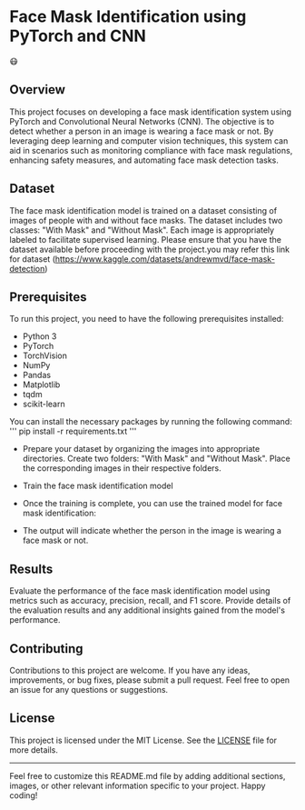 # Face Mask Identification using PyTorch and CNN

😷

## Overview

This project focuses on developing a face mask identification system using PyTorch and Convolutional Neural Networks (CNN). The objective is to detect whether a person in an image is wearing a face mask or not. By leveraging deep learning and computer vision techniques, this system can aid in scenarios such as monitoring compliance with face mask regulations, enhancing safety measures, and automating face mask detection tasks.

## Dataset

The face mask identification model is trained on a dataset consisting of images of people with and without face masks. The dataset includes two classes: "With Mask" and "Without Mask". Each image is appropriately labeled to facilitate supervised learning. Please ensure that you have the dataset available before proceeding with the project.you may refer this link for dataset (https://www.kaggle.com/datasets/andrewmvd/face-mask-detection)

## Prerequisites

To run this project, you need to have the following prerequisites installed:

- Python 3
- PyTorch
- TorchVision
- NumPy
- Pandas
- Matplotlib
- tqdm
- scikit-learn

You can install the necessary packages by running the following command:
'''
pip install -r requirements.txt
'''


- Prepare your dataset by organizing the images into appropriate directories. Create two folders: "With Mask" and "Without Mask". Place the corresponding images in their respective folders.

- Train the face mask identification model


- Once the training is complete, you can use the trained model for face mask identification:


- The output will indicate whether the person in the image is wearing a face mask or not.

## Results

Evaluate the performance of the face mask identification model using metrics such as accuracy, precision, recall, and F1 score. Provide details of the evaluation results and any additional insights gained from the model's performance.

## Contributing

Contributions to this project are welcome. If you have any ideas, improvements, or bug fixes, please submit a pull request. Feel free to open an issue for any questions or suggestions.

## License

This project is licensed under the MIT License. See the [LICENSE](LICENSE) file for more details.

---

Feel free to customize this README.md file by adding additional sections, images, or other relevant information specific to your project. Happy coding!
